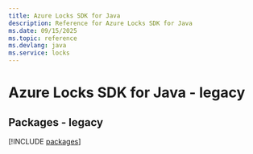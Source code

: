 ```yaml
---
title: Azure Locks SDK for Java
description: Reference for Azure Locks SDK for Java
ms.date: 09/15/2025
ms.topic: reference
ms.devlang: java
ms.service: locks
---
```

# Azure Locks SDK for Java - legacy
## Packages - legacy
[!INCLUDE [packages](locks-index.md)]